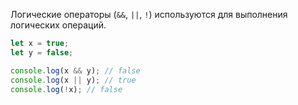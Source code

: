Логические операторы (`&&`, `||`, `!`) используются для выполнения логических операций.

```ts
let x = true;
let y = false;

console.log(x && y); // false
console.log(x || y); // true
console.log(!x); // false
```